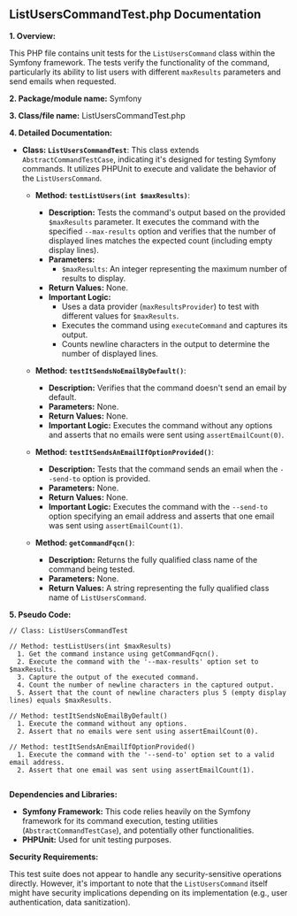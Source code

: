 ## ListUsersCommandTest.php Documentation

**1. Overview:**

This PHP file contains unit tests for the `ListUsersCommand` class within the Symfony framework. The tests verify the functionality of the command, particularly its ability to list users with different `maxResults` parameters and send emails when requested.

**2. Package/module name:** Symfony

**3. Class/file name:** ListUsersCommandTest.php

**4. Detailed Documentation:**

* **Class: `ListUsersCommandTest`**: This class extends `AbstractCommandTestCase`, indicating it's designed for testing Symfony commands. It utilizes PHPUnit to execute and validate the behavior of the `ListUsersCommand`.

    * **Method: `testListUsers(int $maxResults)`**: 
        - **Description:** Tests the command's output based on the provided `$maxResults` parameter. It executes the command with the specified `--max-results` option and verifies that the number of displayed lines matches the expected count (including empty display lines).
        - **Parameters:**
            - `$maxResults`: An integer representing the maximum number of results to display.
        - **Return Values:** None.
        - **Important Logic:** 
            - Uses a data provider (`maxResultsProvider`) to test with different values for `$maxResults`.
            - Executes the command using `executeCommand` and captures its output.
            - Counts newline characters in the output to determine the number of displayed lines.

    * **Method: `testItSendsNoEmailByDefault()`**: 
        - **Description:** Verifies that the command doesn't send an email by default.
        - **Parameters:** None.
        - **Return Values:** None.
        - **Important Logic:** Executes the command without any options and asserts that no emails were sent using `assertEmailCount(0)`.

    * **Method: `testItSendsAnEmailIfOptionProvided()`**: 
        - **Description:** Tests that the command sends an email when the `--send-to` option is provided.
        - **Parameters:** None.
        - **Return Values:** None.
        - **Important Logic:** Executes the command with the `--send-to` option specifying an email address and asserts that one email was sent using `assertEmailCount(1)`.

    * **Method: `getCommandFqcn()`**: 
        - **Description:** Returns the fully qualified class name of the command being tested.
        - **Parameters:** None.
        - **Return Values:** A string representing the fully qualified class name of `ListUsersCommand`.


**5. Pseudo Code:**

```
// Class: ListUsersCommandTest

// Method: testListUsers(int $maxResults)
  1. Get the command instance using getCommandFqcn().
  2. Execute the command with the '--max-results' option set to $maxResults.
  3. Capture the output of the executed command.
  4. Count the number of newline characters in the captured output.
  5. Assert that the count of newline characters plus 5 (empty display lines) equals $maxResults.

// Method: testItSendsNoEmailByDefault()
  1. Execute the command without any options.
  2. Assert that no emails were sent using assertEmailCount(0).

// Method: testItSendsAnEmailIfOptionProvided()
  1. Execute the command with the '--send-to' option set to a valid email address.
  2. Assert that one email was sent using assertEmailCount(1).


```



**Dependencies and Libraries:**

* **Symfony Framework:** This code relies heavily on the Symfony framework for its command execution, testing utilities (`AbstractCommandTestCase`), and potentially other functionalities. 
* **PHPUnit:** Used for unit testing purposes.

**Security Requirements:**

This test suite does not appear to handle any security-sensitive operations directly. However, it's important to note that the `ListUsersCommand` itself might have security implications depending on its implementation (e.g., user authentication, data sanitization).



